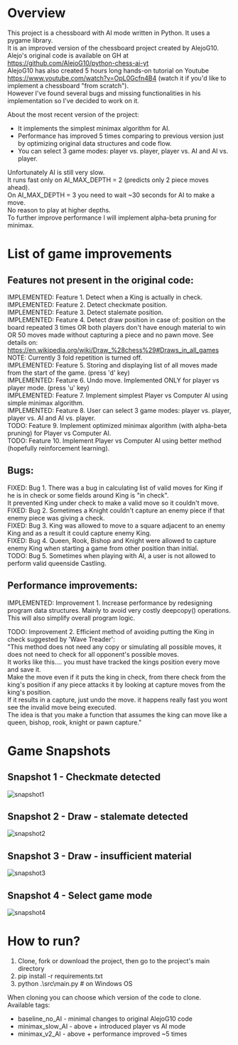 # Overview

This project is a chessboard with AI mode written in Python. It uses a pygame library.  
It is an improved version of the chessboard project created by AlejoG10.  
Alejo's original code is available on GH at https://github.com/AlejoG10/python-chess-ai-yt  
AlejoG10 has also created 5 hours long hands-on tutorial on Youtube https://www.youtube.com/watch?v=OpL0Gcfn4B4 (watch it if you'd like to implement a chessboard "from scratch").  
However I've found several bugs and missing functionalities in his implementation so I've decided to work on it.  

About the most recent version of the project:  
- It implements the simplest minimax algorithm for AI.  
- Performance has improved 5 times comparing to previous version just by optimizing original data structures and code flow.  
- You can select 3 game modes: player vs. player, player vs. AI and AI vs. player.  

Unfortunately AI is still very slow.  
It runs fast only on AI_MAX_DEPTH = 2 (predicts only 2 piece moves ahead).  
On AI_MAX_DEPTH = 3 you need to wait ~30 seconds for AI to make a move.  
No reason to play at higher depths.  
To further improve performance I will implement alpha-beta pruning for minimax.  

# List of game improvements

## Features not present in the original code:
 IMPLEMENTED:   Feature 1. Detect when a King is actually in check.  
 IMPLEMENTED:   Feature 2. Detect checkmate position.  
 IMPLEMENTED:   Feature 3. Detect stalemate position.  
 IMPLEMENTED:   Feature 4. Detect draw position in case of: position on the board repeated 3 times OR both players don't have enough material to win OR 50 moves made without capturing a piece and no pawn move. See details on: https://en.wikipedia.org/wiki/Draw_%28chess%29#Draws_in_all_games 
 NOTE: Currently 3 fold repetition is turned off.  
 IMPLEMENTED:   Feature 5. Storing and displaying list of all moves made from the start of the game. (press 'd' key)  
 IMPLEMENTED:   Feature 6. Undo move. Implemented ONLY for player vs player mode. (press 'u' key)  
 IMPLEMENTED:   Feature 7. Implement simplest Player vs Computer AI using simple minimax algorithm.  
 IMPLEMENTED:   Feature 8. User can select 3 game modes: player vs. player, player vs. AI and AI vs. player.  
 TODO:          Feature 9. Implement optimized minimax algorithm (with alpha-beta pruning) for Player vs Computer AI.  
 TODO:          Feature 10. Implement Player vs Computer AI using better method (hopefully reinforcement learning).  

## Bugs:
 FIXED:     Bug 1. There was a bug in calculating list of valid moves for King if he is in check or some fields around King is "in check".  
            It prevented King under check to make a valid move so it couldn't move.  
 FIXED:     Bug 2. Sometimes a Knight couldn't capture an enemy piece if that enemy piece was giving a check.  
 FIXED:     Bug 3. King was allowed to move to a square adjacent to an enemy King and as a result it could capture enemy King.  
 FIXED:     Bug 4. Queen, Rook, Bishop and Knight were allowed to capture enemy King when starting a game from other position than initial.  
 TODO:      Bug 5. Sometimes when playing with AI, a user is not allowed to perform valid queenside Castling.  

## Performance improvements:
 IMPLEMENTED:   Improvement 1. Increase performance by redesigning program data structures. Mainly to avoid very costly deepcopy() operations.  This will also simplify overall program logic.  
 
 TODO:          Improvement 2. Efficient method of avoiding putting the King in check suggested by 'Wave Treader':  
 "This method does not need any copy or simulating all possible moves, it does not need to check for all opponent's possible moves.  
 It works like this.... you must have tracked the kings position every move and save it.  
 Make the move even if it puts the king in check, from there check from the king's position if any piece attacks it by looking at capture moves from the king's position.  
 If it results in a capture, just undo the move. it happens really fast you wont see the invalid move being executed.  
 The idea is that you make a function that assumes the king can move like a queen, bishop, rook, knight or pawn capture."  



# Game Snapshots

## Snapshot 1 - Checkmate detected
![snapshot1](snapshots/checkmate.png)

## Snapshot 2 - Draw - stalemate detected
![snapshot2](snapshots/stalemate.png)

## Snapshot 3 - Draw - insufficient material
![snapshot3](snapshots/draw-insufficient-material.png)

## Snapshot 4 - Select game mode
![snapshot4](snapshots/select-game-mode.png)

# How to run?
1. Clone, fork or download the project, then go to the project's main directory  
2. pip install -r requirements.txt
3. python .\src\main.py # on Windows OS

When cloning you can choose which version of the code to clone.  
Available tags:  
- baseline_no_AI  - minimal changes to original AlejoG10 code  
- minimax_slow_AI - above + introduced player vs AI mode
- minimax_v2_AI - above + performance improved ~5 times